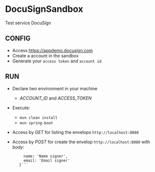 # DocuSignSandbox
  Test service DocuSign

## CONFIG
  - Access https://appdemo.docusign.com
  - Create a account in the sandbox
  - Generate your `access token` and `account id`
  
 ## RUN
  - Declare two environment in your machine
    - *ACCOUNT_ID* and *ACCESS_TOKEN*
  - Execute:
    - `mvn clean install`
    - `mvn spring-boot`
  - Access by _GET_ for listing the envelops `http://localhost:8080`
  - Access by _POST_ for create the envelop `http://localhost:8080` with _body_:
  
     ```{
          name: 'Name signer',
          email: 'Email signer'
        }´´´
